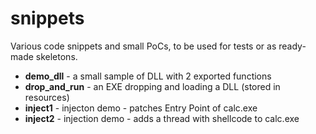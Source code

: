 # snippets
Various code snippets and small PoCs, to be used for tests or as ready-made skeletons.
+ <b>demo_dll</b> - a small sample of DLL with 2 exported functions
+ <b>drop_and_run</b> - an EXE dropping and loading a DLL (stored in resources)
+ <b>inject1</b> - injecton demo - patches Entry Point of calc.exe
+ <b>inject2</b> - injection demo - adds a thread with shellcode to calc.exe
